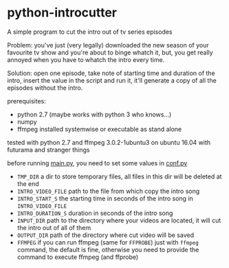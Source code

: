 # python-introcutter
A simple program to cut the intro out of tv series episodes

Problem: you've just (very legally) downloaded the new season of your favourite tv show and you're about to binge whatch it, but, you get really annoyed when you have to whatch the intro every time.

Solution: open one episode, take note of starting time and duration of the intro, insert the value in the script and run it, it'll generate a copy of all the episodes without the intro.

prerequisites:
- python 2.7 (maybe works with python 3 who knows...)
- numpy
- ffmpeg installed systemwise or executable as stand alone

tested with python 2.7 and ffmpeg 3.0.2-1ubuntu3 on ubuntu 16.04 with futurama and stranger things

before running [main.py](https://github.com/lelloman/python-introcutter/blob/master/main.py), you need to set some values in [conf.py](https://github.com/lelloman/python-introcutter/blob/master/conf.py)
- ```TMP_DIR``` a dir to store temporary files, all files in this dir will be deleted at the end
- ```INTRO_VIDEO_FILE``` path to the file from which copy the intro song
- ```INTRO_START_S``` the starting time in seconds of the intro song in ```INTRO_VIDEO_FILE```
- ```INTRO_DURATION_S``` duration in seconds of the intro song
- ```INPUT_DIR``` path to the directory where your videos are located, it will cut the intro out of all of them
- ```OUTPUT_DIR``` path of the directory where cut video will be saved
- ```FFMPEG``` if you can run ffmpeg (same for ```FFPROBE```) just with ```ffmpeg``` command, the default is fine, otherwise you need to provide the command to execute ffmpeg (and ffprobe)
